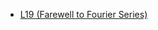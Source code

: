 - [L19 (Farewell to Fourier Series)](https://drive.google.com/file/d/1dkxxlYwedRmrFMShvCFtP0g8k3o_-cpH/view?usp=sharing) 
